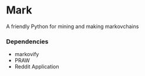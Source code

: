 # Mark
A friendly Python for mining and making markovchains


### Dependencies
- markovify
- PRAW
- Reddit Application
